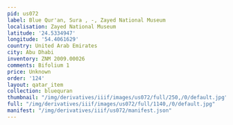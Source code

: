 ```yaml
---
pid: us072
label: Blue Qur'an, Sura , -, Zayed National Museum
localisation: Zayed National Museum
latitude: '24.5334947'
longitude: '54.4061629'
country: United Arab Emirates
city: Abu Dhabi
inventory: ZNM 2009.00026
comments: Bifolium 1
price: Unknown
order: '124'
layout: qatar_item
collection: bluequran
thumbnail: "/img/derivatives/iiif/images/us072/full/250,/0/default.jpg"
full: "/img/derivatives/iiif/images/us072/full/1140,/0/default.jpg"
manifest: "/img/derivatives/iiif/us072/manifest.json"
---
```

